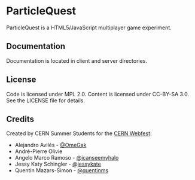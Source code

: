ParticleQuest
============

ParticleQuest is a HTML5/JavaScript multiplayer game experiment.


Documentation
-------------

Documentation is located in client and server directories.


License
-------

Code is licensed under MPL 2.0. Content is licensed under CC-BY-SA 3.0.
See the LICENSE file for details.


Credits
-------
Created by CERN Summer Students for the [CERN Webfest](http://www.citizencyberscience.net/cern-webfest/):

* Alejandro Avilés - [@OmeGak](http://twitter.com/OmeGak)
* André-Pierre Olivie
* Angelo Marco Ramoso - [@icanseemyhalo](http://twitter.com/icanseemyhalo)
* Jessy Katy Schingler - [@jessykate](http://twitter.com/jessykate)
* Quentin Mazars-Simon - [@quentinms](http://twitter.com/quentinms)